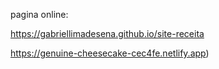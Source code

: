 pagina online:

https://gabriellimadesena.github.io/site-receita

https://genuine-cheesecake-cec4fe.netlify.app)
